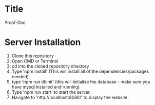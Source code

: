 # Title
Proof-Doc
# Server Installation  
1. Clone this repository
2. Open CMD or Terminal
2. cd into the cloned repository directory
3. Type 'npm install' (This will install all of the dependencies/packages needed)
4. type 'npm run dbinit' (this will initialise the database - make sure you have mysql installed and running)
5. Type 'npm run start' to start the server.
6. Navigate to 'http://localhost:8080/' to display the website.
